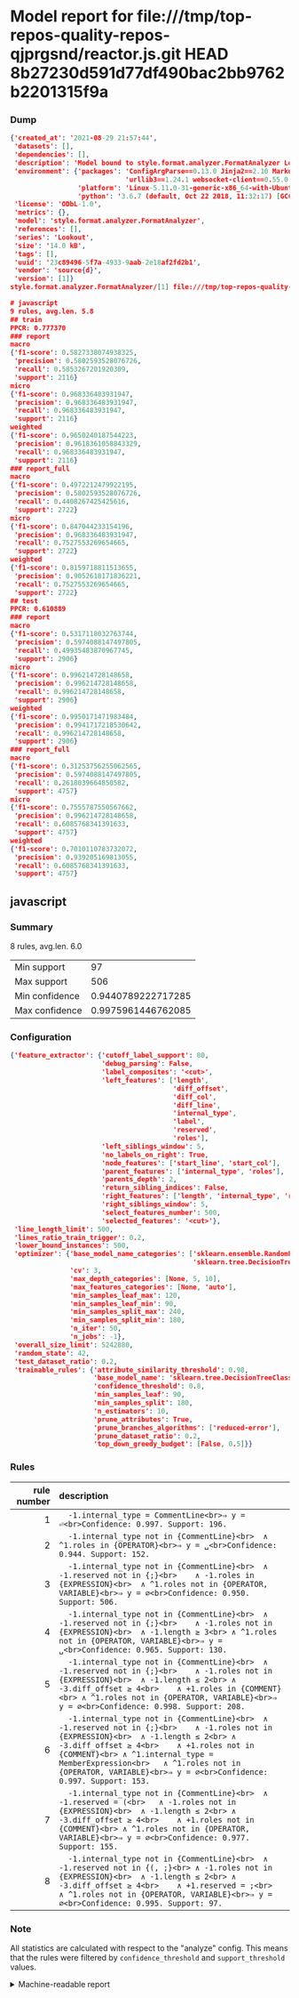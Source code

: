 # Model report for file:///tmp/top-repos-quality-repos-qjprgsnd/reactor.js.git HEAD 8b27230d591d77df490bac2bb9762b2201315f9a

### Dump

```json
{'created_at': '2021-08-29 21:57:44',
 'datasets': [],
 'dependencies': [],
 'description': 'Model bound to style.format.analyzer.FormatAnalyzer Lookout analyzer.',
 'environment': {'packages': 'ConfigArgParse==0.13.0 Jinja2==2.10 MarkupSafe==1.1.1 PyStemmer==1.3.0 PyYAML==5.1 Pympler==0.5 SQLAlchemy==1.2.10 SQLAlchemy-Utils==0.33.3 asdf==2.3.2 bblfsh==2.12.7 boto==2.49.0 boto3==1.9.130 botocore==1.12.130 cachetools==2.0.1 certifi==2019.3.9 chardet==3.0.4 clint==0.5.1 docker==3.7.0 docker-pycreds==0.4.0 dulwich==0.19.11 grpcio==1.19.0 grpcio-tools==1.19.0 humanfriendly==4.16.1 humanize==0.5.1 idna==2.8 jmespath==0.9.4 jsonschema==2.6.0 lookout-sdk==0.4.1 lookout-sdk-ml==0.19.0 lookout-style==0.2.0 lz4==2.1.6 modelforge==0.12.1 numpy==1.16.2 packaging==19.0 pandas==0.22.0 pip==19.0.3 protobuf==3.7.0 psycopg2-binary==2.7.5 pygtrie==2.3 pyparsing==2.3.1 python-dateutil==2.8.0 python-igraph==0.7.1.post6 pytz==2019.1 requests==2.21.0 requirements-parser==0.2.0 scikit-learn==0.20.1 scikit-optimize==0.5.2 scipy==1.2.1 semantic-version==2.6.0 setuptools==40.8.0 six==1.12.0 smart-open==1.8.1 sourced-ml==0.8.2 spdx==2.5.0 stringcase==1.2.0 tabulate==0.8.2 tqdm==4.31.1 '
                             'urllib3==1.24.1 websocket-client==0.55.0 xxhash==1.3.0',
                 'platform': 'Linux-5.11.0-31-generic-x86_64-with-Ubuntu-18.04-bionic',
                 'python': '3.6.7 (default, Oct 22 2018, 11:32:17) [GCC 8.2.0]'},
 'license': 'ODbL-1.0',
 'metrics': {},
 'model': 'style.format.analyzer.FormatAnalyzer',
 'references': [],
 'series': 'Lookout',
 'size': '14.0 kB',
 'tags': [],
 'uuid': '23c89496-5f7a-4933-9aab-2e18af2fd2b1',
 'vendor': 'source{d}',
 'version': [1]}
style.format.analyzer.FormatAnalyzer/[1] file:///tmp/top-repos-quality-repos-qjprgsnd/reactor.js.git 8b27230d591d77df490bac2bb9762b2201315f9a

# javascript
9 rules, avg.len. 5.8
## train
PPCR: 0.777370
### report
macro
{'f1-score': 0.5827338074938325,
 'precision': 0.5802593528076726,
 'recall': 0.5853267201920309,
 'support': 2116}
micro
{'f1-score': 0.968336483931947,
 'precision': 0.968336483931947,
 'recall': 0.968336483931947,
 'support': 2116}
weighted
{'f1-score': 0.9650240187544223,
 'precision': 0.9618361058843329,
 'recall': 0.968336483931947,
 'support': 2116}
### report_full
macro
{'f1-score': 0.4972212479922195,
 'precision': 0.5802593528076726,
 'recall': 0.4408267425425616,
 'support': 2722}
micro
{'f1-score': 0.847044233154196,
 'precision': 0.968336483931947,
 'recall': 0.7527553269654665,
 'support': 2722}
weighted
{'f1-score': 0.8159718811513655,
 'precision': 0.9052618171836221,
 'recall': 0.7527553269654665,
 'support': 2722}
## test
PPCR: 0.610889
### report
macro
{'f1-score': 0.5317118032763744,
 'precision': 0.5974088147497805,
 'recall': 0.49935483870967745,
 'support': 2906}
micro
{'f1-score': 0.996214728148658,
 'precision': 0.996214728148658,
 'recall': 0.996214728148658,
 'support': 2906}
weighted
{'f1-score': 0.9950171471983484,
 'precision': 0.9941717218530642,
 'recall': 0.996214728148658,
 'support': 2906}
### report_full
macro
{'f1-score': 0.31253756255062565,
 'precision': 0.5974088147497805,
 'recall': 0.2618039664850582,
 'support': 4757}
micro
{'f1-score': 0.7555787550567662,
 'precision': 0.996214728148658,
 'recall': 0.6085768341391633,
 'support': 4757}
weighted
{'f1-score': 0.7010110783732072,
 'precision': 0.939205169813055,
 'recall': 0.6085768341391633,
 'support': 4757}
```

## javascript
### Summary
8 rules, avg.len. 6.0

| | |
|-|-|
|Min support|97|
|Max support|506|
|Min confidence|0.9440789222717285|
|Max confidence|0.9975961446762085|

### Configuration

```json
{'feature_extractor': {'cutoff_label_support': 80,
                       'debug_parsing': False,
                       'label_composites': '<cut>',
                       'left_features': ['length',
                                         'diff_offset',
                                         'diff_col',
                                         'diff_line',
                                         'internal_type',
                                         'label',
                                         'reserved',
                                         'roles'],
                       'left_siblings_window': 5,
                       'no_labels_on_right': True,
                       'node_features': ['start_line', 'start_col'],
                       'parent_features': ['internal_type', 'roles'],
                       'parents_depth': 2,
                       'return_sibling_indices': False,
                       'right_features': ['length', 'internal_type', 'reserved', 'roles'],
                       'right_siblings_window': 5,
                       'select_features_number': 500,
                       'selected_features': '<cut>'},
 'line_length_limit': 500,
 'lines_ratio_train_trigger': 0.2,
 'lower_bound_instances': 500,
 'optimizer': {'base_model_name_categories': ['sklearn.ensemble.RandomForestClassifier',
                                              'sklearn.tree.DecisionTreeClassifier'],
               'cv': 3,
               'max_depth_categories': [None, 5, 10],
               'max_features_categories': [None, 'auto'],
               'min_samples_leaf_max': 120,
               'min_samples_leaf_min': 90,
               'min_samples_split_max': 240,
               'min_samples_split_min': 180,
               'n_iter': 50,
               'n_jobs': -1},
 'overall_size_limit': 5242880,
 'random_state': 42,
 'test_dataset_ratio': 0.2,
 'trainable_rules': {'attribute_similarity_threshold': 0.98,
                     'base_model_name': 'sklearn.tree.DecisionTreeClassifier',
                     'confidence_threshold': 0.8,
                     'min_samples_leaf': 90,
                     'min_samples_split': 180,
                     'n_estimators': 10,
                     'prune_attributes': True,
                     'prune_branches_algorithms': ['reduced-error'],
                     'prune_dataset_ratio': 0.2,
                     'top_down_greedy_budget': [False, 0.5]}}
```

### Rules

| rule number | description |
|----:|:-----|
| 1 | `  -1.internal_type = CommentLine<br>⇒ y = ⏎<br>Confidence: 0.997. Support: 196.` |
| 2 | `  -1.internal_type not in {CommentLine}<br>	∧ ^1.roles in {OPERATOR}<br>⇒ y = ␣<br>Confidence: 0.944. Support: 152.` |
| 3 | `  -1.internal_type not in {CommentLine}<br>	∧ -1.reserved not in {;}<br>	∧ -1.roles in {EXPRESSION}<br>	∧ ^1.roles not in {OPERATOR, VARIABLE}<br>⇒ y = ∅<br>Confidence: 0.950. Support: 506.` |
| 4 | `  -1.internal_type not in {CommentLine}<br>	∧ -1.reserved not in {;}<br>	∧ -1.roles not in {EXPRESSION}<br>	∧ -1.length ≥ 3<br>	∧ ^1.roles not in {OPERATOR, VARIABLE}<br>⇒ y = ␣<br>Confidence: 0.965. Support: 130.` |
| 5 | `  -1.internal_type not in {CommentLine}<br>	∧ -1.reserved not in {;}<br>	∧ -1.roles not in {EXPRESSION}<br>	∧ -1.length ≤ 2<br>	∧ -3.diff_offset ≥ 4<br>	∧ +1.roles in {COMMENT}<br>	∧ ^1.roles not in {OPERATOR, VARIABLE}<br>⇒ y = ∅<br>Confidence: 0.998. Support: 208.` |
| 6 | `  -1.internal_type not in {CommentLine}<br>	∧ -1.reserved not in {;}<br>	∧ -1.roles not in {EXPRESSION}<br>	∧ -1.length ≤ 2<br>	∧ -3.diff_offset ≥ 4<br>	∧ +1.roles not in {COMMENT}<br>	∧ ^1.internal_type = MemberExpression<br>	∧ ^1.roles not in {OPERATOR, VARIABLE}<br>⇒ y = ∅<br>Confidence: 0.997. Support: 153.` |
| 7 | `  -1.internal_type not in {CommentLine}<br>	∧ -1.reserved = (<br>	∧ -1.roles not in {EXPRESSION}<br>	∧ -1.length ≤ 2<br>	∧ -3.diff_offset ≥ 4<br>	∧ +1.roles not in {COMMENT}<br>	∧ ^1.roles not in {OPERATOR, VARIABLE}<br>⇒ y = ∅<br>Confidence: 0.977. Support: 155.` |
| 8 | `  -1.internal_type not in {CommentLine}<br>	∧ -1.reserved not in {(, ;}<br>	∧ -1.roles not in {EXPRESSION}<br>	∧ -1.length ≤ 2<br>	∧ -3.diff_offset ≥ 4<br>	∧ +1.reserved = ;<br>	∧ ^1.roles not in {OPERATOR, VARIABLE}<br>⇒ y = ∅<br>Confidence: 0.995. Support: 97.` |

### Note
All statistics are calculated with respect to the "analyze" config. This means that the rules were filtered by
`confidence_threshold` and `support_threshold` values.

<details>
    <summary>Machine-readable report</summary>
```json
{"javascript": {"avg_rule_len": 6.0, "max_conf": 0.9975961446762085, "max_support": 506, "min_conf": 0.9440789222717285, "min_support": 97, "num_rules": 8}}
```
</details>
